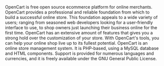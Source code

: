 OpenCart is free open source ecommerce platform for online merchants. OpenCart provides a professional and reliable foundation from which to build a successful online store. This foundation appeals to a wide variety of users; ranging from seasoned web developers looking for a user-friendly interface to use, to shop owners just launching their business online for the first time. OpenCart has an extensive amount of features that gives you a strong hold over the customization of your store. With OpenCart's tools, you can help your online shop live up to its fullest potential.
OpenCart is an online store management system. It is PHP-based, using a MySQL database and HTML components. Support is provided for numerous languages and currencies, and it is freely available under the GNU General Public License.